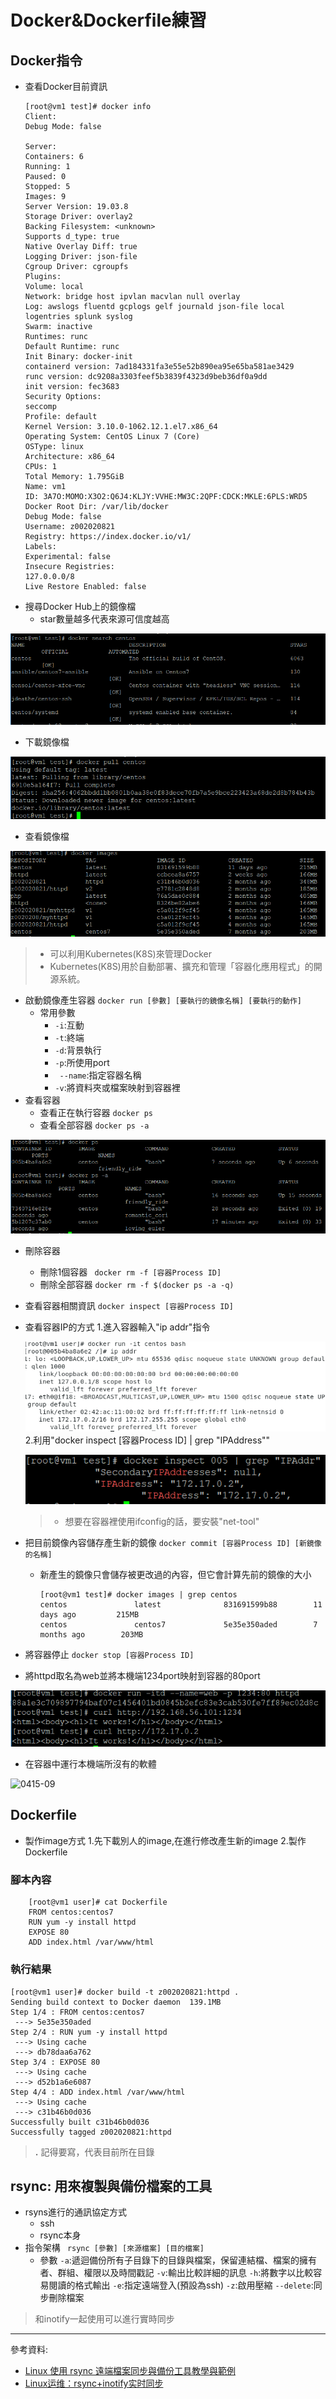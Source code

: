 # Docker&Dockerfile練習
## Docker指令
* 查看Docker目前資訊
    ```
    [root@vm1 test]# docker info
    Client:
    Debug Mode: false

    Server:
    Containers: 6
    Running: 1
    Paused: 0
    Stopped: 5
    Images: 9
    Server Version: 19.03.8
    Storage Driver: overlay2
    Backing Filesystem: <unknown>
    Supports d_type: true
    Native Overlay Diff: true
    Logging Driver: json-file
    Cgroup Driver: cgroupfs
    Plugins:
    Volume: local
    Network: bridge host ipvlan macvlan null overlay
    Log: awslogs fluentd gcplogs gelf journald json-file local logentries splunk syslog
    Swarm: inactive
    Runtimes: runc
    Default Runtime: runc
    Init Binary: docker-init
    containerd version: 7ad184331fa3e55e52b890ea95e65ba581ae3429
    runc version: dc9208a3303feef5b3839f4323d9beb36df0a9dd
    init version: fec3683
    Security Options:
    seccomp
    Profile: default
    Kernel Version: 3.10.0-1062.12.1.el7.x86_64
    Operating System: CentOS Linux 7 (Core)
    OSType: linux
    Architecture: x86_64
    CPUs: 1
    Total Memory: 1.795GiB
    Name: vm1
    ID: 3A7O:MOMO:X3O2:Q6J4:KLJY:VVHE:MW3C:2QPF:CDCK:MKLE:6PLS:WRD5
    Docker Root Dir: /var/lib/docker
    Debug Mode: false
    Username: z002020821
    Registry: https://index.docker.io/v1/
    Labels:
    Experimental: false
    Insecure Registries:
    127.0.0.0/8
    Live Restore Enabled: false
    ```
* 搜尋Docker Hub上的鏡像檔
    * star數量越多代表來源可信度越高
    
![0415-01](https://github.com/z002020821/Linux_note/blob/master/20200415/0415-01.png)
* 下載鏡像檔

![0415-02](https://github.com/z002020821/Linux_note/blob/master/20200415/0415-02.png)
* 查看鏡像檔

![0415-03](https://github.com/z002020821/Linux_note/blob/master/20200415/0415-03.png)
>* 可以利用Kubernetes(K8S)來管理Docker
>* Kubernetes(K8S)用於自動部署、擴充和管理「容器化應用程式」的開源系統。
* 啟動鏡像產生容器
    ```docker run [參數] [要執行的鏡像名稱] [要執行的動作]```
    * 常用參數
        * `-i`:互動
        * `-t`:終端
        * `-d`:背景執行
        * `-p`:所使用port
        * ` --name`:指定容器名稱
        * `-v`:將資料夾或檔案映射到容器裡 
* 查看容器
    * 查看正在執行容器
    ```docker ps```
    * 查看全部容器
    ```docker ps -a```
    
![0415-04](https://github.com/z002020821/Linux_note/blob/master/20200415/0415-04.png)
* 刪除容器
    * 刪除1個容器
    ``` docker rm -f [容器Process ID]```
    * 刪除全部容器
    ```docker rm -f $(docker ps -a -q)```
* 查看容器相關資訊
    ```docker inspect [容器Process ID]```

* 查看容器IP的方式
    1.進入容器輸入"ip addr"指令
    
    ![0415-05](https://github.com/z002020821/Linux_note/blob/master/20200415/0415-05.png)
    2.利用"docker inspect [容器Process ID] | grep "IPAddress"\"
    
    ![0415-06](https://github.com/z002020821/Linux_note/blob/master/20200415/0415-06.png)
    >* 想要在容器裡使用ifconfig的話，要安裝"net-tool" 

* 把目前鏡像內容儲存產生新的鏡像
    ```docker commit [容器Process ID] [新鏡像的名稱]```

    * 新產生的鏡像只會儲存被更改過的內容，但它會計算先前的鏡像的大小

        ```
        [root@vm1 test]# docker images | grep centos
        centos               latest              831691599b88        11 days ago         215MB
        centos               centos7             5e35e350aded        7 months ago        203MB
        ```

* 將容器停止
    ```docker stop [容器Process ID]```
* 將httpd取名為web並將本機端1234port映射到容器的80port

![0415-07](https://github.com/z002020821/Linux_note/blob/master/20200415/0415-07.png) 
* 在容器中運行本機端所沒有的軟體

![0415-09](https://github.com/z002020821/Linux_note/blob/master/20200415/0415-09.png)

## Dockerfile
* 製作image方式
    1.先下載別人的image,在進行修改產生新的image
    2.製作Dockerfile
### 腳本內容
```
    [root@vm1 user]# cat Dockerfile
    FROM centos:centos7
    RUN yum -y install httpd
    EXPOSE 80
    ADD index.html /var/www/html
```
### 執行結果

```
[root@vm1 user]# docker build -t z002020821:httpd .
Sending build context to Docker daemon  139.1MB
Step 1/4 : FROM centos:centos7
 ---> 5e35e350aded
Step 2/4 : RUN yum -y install httpd
 ---> Using cache
 ---> db78daa6a762
Step 3/4 : EXPOSE 80
 ---> Using cache
 ---> d52b1a6e6087
Step 4/4 : ADD index.html /var/www/html
 ---> Using cache
 ---> c31b46b0d036
Successfully built c31b46b0d036
Successfully tagged z002020821:httpd
```
> **.** 記得要寫，代表目前所在目錄

## rsync: 用來複製與備份檔案的工具

* rsyns進行的通訊協定方式
    * ssh
    * rsync本身
* 指令架構
    ``` rsync [參數] [來源檔案] [目的檔案]```
    * 參數
        `-a`:遞迴備份所有子目錄下的目錄與檔案，保留連結檔、檔案的擁有者、群組、權限以及時間戳記
        `-v`:輸出比較詳細的訊息
        `-h`:將數字以比較容易閱讀的格式輸出
        `-e`:指定遠端登入(預設為ssh)
        `-z`:啟用壓縮
        `--delete`:同步刪除檔案
> 和inotify一起使用可以進行實時同步

---
參考資料:
* [Linux 使用 rsync 遠端檔案同步與備份工具教學與範例](https://blog.gtwang.org/linux/rsync-local-remote-file-synchronization-commands/)
* [Linux运维：rsync+inotify实时同步](https://segmentfault.com/a/1190000018096553)


